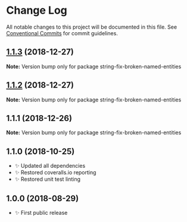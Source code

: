 # Change Log

All notable changes to this project will be documented in this file.
See [Conventional Commits](https://conventionalcommits.org) for commit guidelines.

## [1.1.3](https://bitbucket.org/codsen/codsen/src/master/packages/string-fix-broken-named-entities/compare/string-fix-broken-named-entities@1.1.2...string-fix-broken-named-entities@1.1.3) (2018-12-27)

**Note:** Version bump only for package string-fix-broken-named-entities





## [1.1.2](https://bitbucket.org/codsen/codsen/src/master/packages/string-fix-broken-named-entities/compare/string-fix-broken-named-entities@1.1.1...string-fix-broken-named-entities@1.1.2) (2018-12-27)

**Note:** Version bump only for package string-fix-broken-named-entities





## 1.1.1 (2018-12-26)

**Note:** Version bump only for package string-fix-broken-named-entities





## 1.1.0 (2018-10-25)

- ✨ Updated all dependencies
- ✨ Restored coveralls.io reporting
- ✨ Restored unit test linting

## 1.0.0 (2018-08-29)

- ✨ First public release
